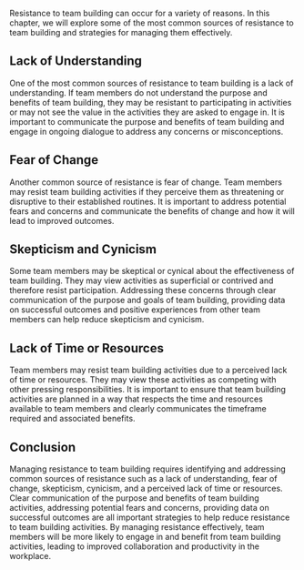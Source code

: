 
Resistance to team building can occur for a variety of reasons. In this chapter, we will explore some of the most common sources of resistance to team building and strategies for managing them effectively.

Lack of Understanding
---------------------

One of the most common sources of resistance to team building is a lack of understanding. If team members do not understand the purpose and benefits of team building, they may be resistant to participating in activities or may not see the value in the activities they are asked to engage in. It is important to communicate the purpose and benefits of team building and engage in ongoing dialogue to address any concerns or misconceptions.

Fear of Change
--------------

Another common source of resistance is fear of change. Team members may resist team building activities if they perceive them as threatening or disruptive to their established routines. It is important to address potential fears and concerns and communicate the benefits of change and how it will lead to improved outcomes.

Skepticism and Cynicism
-----------------------

Some team members may be skeptical or cynical about the effectiveness of team building. They may view activities as superficial or contrived and therefore resist participation. Addressing these concerns through clear communication of the purpose and goals of team building, providing data on successful outcomes and positive experiences from other team members can help reduce skepticism and cynicism.

Lack of Time or Resources
-------------------------

Team members may resist team building activities due to a perceived lack of time or resources. They may view these activities as competing with other pressing responsibilities. It is important to ensure that team building activities are planned in a way that respects the time and resources available to team members and clearly communicates the timeframe required and associated benefits.

Conclusion
----------

Managing resistance to team building requires identifying and addressing common sources of resistance such as a lack of understanding, fear of change, skepticism, cynicism, and a perceived lack of time or resources. Clear communication of the purpose and benefits of team building activities, addressing potential fears and concerns, providing data on successful outcomes are all important strategies to help reduce resistance to team building activities. By managing resistance effectively, team members will be more likely to engage in and benefit from team building activities, leading to improved collaboration and productivity in the workplace.
